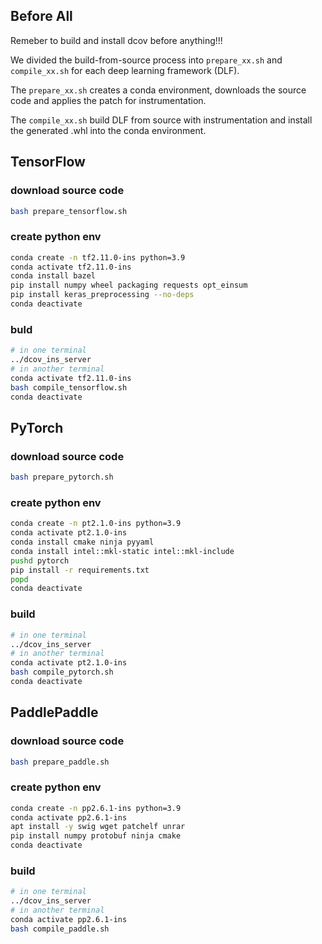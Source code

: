 ## Before All
Remeber to build and install dcov before anything!!!

We divided the build-from-source process into `prepare_xx.sh` and `compile_xx.sh` for each deep learning framework (DLF).

The `prepare_xx.sh` creates a conda environment, downloads the source code and applies the patch for instrumentation.

The `compile_xx.sh` build DLF from source with instrumentation and install the generated .whl into the conda environment.

## TensorFlow

### download source code
```bash
bash prepare_tensorflow.sh
```

### create python env
```bash
conda create -n tf2.11.0-ins python=3.9
conda activate tf2.11.0-ins
conda install bazel
pip install numpy wheel packaging requests opt_einsum
pip install keras_preprocessing --no-deps
conda deactivate
```

### buld
```bash
# in one terminal
../dcov_ins_server
# in another terminal
conda activate tf2.11.0-ins
bash compile_tensorflow.sh
conda deactivate
```

## PyTorch

### download source code
```bash
bash prepare_pytorch.sh
```

### create python env
```bash
conda create -n pt2.1.0-ins python=3.9
conda activate pt2.1.0-ins
conda install cmake ninja pyyaml
conda install intel::mkl-static intel::mkl-include
pushd pytorch
pip install -r requirements.txt
popd
conda deactivate
```

### build
```bash
# in one terminal
../dcov_ins_server
# in another terminal
conda activate pt2.1.0-ins
bash compile_pytorch.sh
conda deactivate
```

## PaddlePaddle

### download source code
```bash
bash prepare_paddle.sh
```

### create python env
```bash
conda create -n pp2.6.1-ins python=3.9
conda activate pp2.6.1-ins
apt install -y swig wget patchelf unrar
pip install numpy protobuf ninja cmake
conda deactivate
```

### build
```bash
# in one terminal
../dcov_ins_server
# in another terminal
conda activate pp2.6.1-ins
bash compile_paddle.sh
```